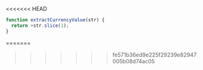 <<<<<<< HEAD
```js run
function extractCurrencyValue(str) {
  return +str.slice(1);
}
```
=======
>>>>>>> fe571b36ed9e225f29239e82947005b08d74ac05
